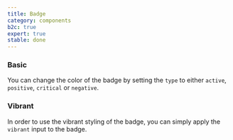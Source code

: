 ```yaml
---
title: Badge
category: components
b2c: true
expert: true
stable: done
---
```


### Basic

You can change the color of the badge by setting the `type` to either `active`, `positive`, `critical` or `negative`.

<!-- example(badge) -->

### Vibrant

In order to use the vibrant styling of the badge, you can simply apply the `vibrant` input to the badge.

<!-- example(badge-vibrant) -->

